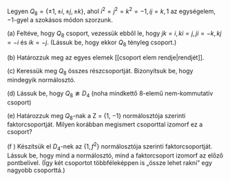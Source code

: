 Legyen $Q_8 = \{±1, ±i, ±j, ±k\}$, ahol $i^2 = j^2 = k^2 = −1, ij = k, 1$ az egységelem, $−1$-gyel a szokásos módon szorzunk. 

(a) Feltéve, hogy $Q_8$ csoport, vezessük ebből le, hogy $jk = i, ki = j, ji = −k, kj = −i$ és $ik = −j$. (Lássuk be, hogy ekkor $Q_8$ tényleg csoport.)

(b) Határozzuk meg az egyes elemek [[csoport elem rendje|rendjét]].

(c) Keressük meg $Q_8$ összes részcsoportját. Bizonyítsuk be, hogy mindegyik normálosztó.

(d) Lássuk be, hogy $Q_8 \ncong D_4$ (noha mindkettő $8$-elemű nem-kommutatív csoport)

(e) Határozzuk meg $Q_8$-nak a Z = {1, −1} normálosztója szerinti faktorcsoportját. Milyen korábban megismert csoporttal izomorf ez a csoport?

(f ) Készítsük el $D_4$-nek az $\{1, f^2 \}$ normálosztója szerinti faktorcsoportját. Lássuk be, hogy mind a normálosztó, mind a faktorcsoport izomorf az előző pontbelivel. (Így két csoportot többféleképpen is „össze lehet rakni” egy nagyobb csoporttá.)
